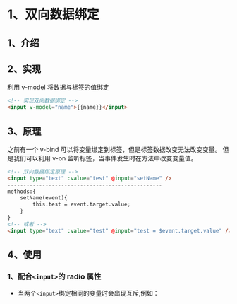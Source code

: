 <!--
 * @Author: your name
 * @Date: 2019-12-28 16:42:44
 * @LastEditTime: 2020-04-04 20:41:23
 * @LastEditors: Please set LastEditors
 * @Description: In User Settings Edit
 * @FilePath: \VueLearn\3、V-Model双向数据绑定.md
 -->
# 1、双向数据绑定

## 1、介绍

## 2、实现

利用 v-model 将数据与标签的值绑定

```html
<!-- 实现双向数据绑定 -->
<input v-model="name">{{name}}</input>
```

## 3、原理

之前有一个 v-bind 可以将变量绑定到标签，但是标签数据改变无法改变变量。
但是我们可以利用 v-on 监听标签，当事件发生时在方法中改变变量值。

```html
<!-- 双向数据绑定原理 -->
<input type="text" :value="test" @input="setName" />
------------------------------------------------- 
methods:{ 
	setName(event){
		this.test = event.target.value; 
	} 
}
<!-- 或者 -->
<input type="text" :value="test" @input="test = $event.target.value" />
```

## 4、使用

### 1、配合`<input>`的 radio 属性

- 当两个`<input>`绑定相同的变量时会出现互斥,例如：

```html

```
